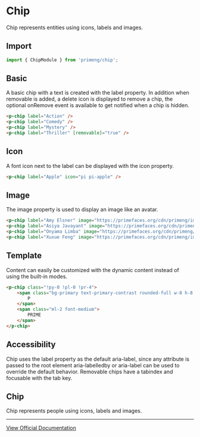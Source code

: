 # Chip

Chip represents entities using icons, labels and images.

## Import

```typescript
import { ChipModule } from 'primeng/chip';
```

## Basic

A basic chip with a text is created with the label property. In addition when removable is added, a delete icon is displayed to remove a chip, the optional onRemove event is available to get notified when a chip is hidden.

```html
<p-chip label="Action" />
<p-chip label="Comedy" />
<p-chip label="Mystery" />
<p-chip label="Thriller" [removable]="true" />
```

## Icon

A font icon next to the label can be displayed with the icon property.

```html
<p-chip label="Apple" icon="pi pi-apple" />
```

## Image

The image property is used to display an image like an avatar.

```html
<p-chip label="Amy Elsner" image="https://primefaces.org/cdn/primeng/images/demo/avatar/amyelsner.png" alt="Avatar image" />
<p-chip label="Asiya Javayant" image="https://primefaces.org/cdn/primeng/images/demo/avatar/asiyajavayant.png" alt="Avatar image" />
<p-chip label="Onyama Limba" image="https://primefaces.org/cdn/primeng/images/demo/avatar/onyamalimba.png" alt="Avatar image" />
<p-chip label="Xuxue Feng" image="https://primefaces.org/cdn/primeng/images/demo/avatar/xuxuefeng.png" alt="Avatar image" [removable]="true" />
```

## Template

Content can easily be customized with the dynamic content instead of using the built-in modes.

```html
<p-chip class="!py-0 !pl-0 !pr-4">
    <span class="bg-primary text-primary-contrast rounded-full w-8 h-8 flex items-center justify-center">
        P
    </span>
    <span class="ml-2 font-medium">
        PRIME
    </span>
</p-chip>
```

## Accessibility

Chip uses the label property as the default aria-label, since any attribute is passed to the root element aria-labelledby or aria-label can be used to override the default behavior. Removable chips have a tabindex and focusable with the tab key.

## Chip

Chip represents people using icons, labels and images.

---

[View Official Documentation](https://primeng.org/chip)
